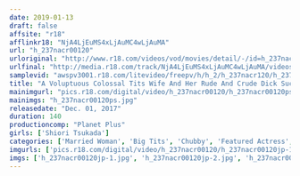 ```yaml
---
date: 2019-01-13
draft: false
affsite: "r18"
afflinkr18: "NjA4LjEuMS4xLjAuMC4wLjAuMA"
url: "h_237nacr00120"
urloriginal: "http://www.r18.com/videos/vod/movies/detail/-/id=h_237nacr00120"
urlfinal: "http://media.r18.com/track/NjA4LjEuMS4xLjAuMC4wLjAuMA/videos/vod/movies/detail/-/id=h_237nacr00120"
samplevid: "awspv3001.r18.com/litevideo/freepv/h/h_2/h_237nacr120/h_237nacr120_dmb_w.mp4"
title: "A Voluptuous Colossal Tits Wife And Her Rude And Crude Dick Sucking Sex Life Shiori Tsukada"
mainimgurl: "pics.r18.com/digital/video/h_237nacr00120/h_237nacr00120ps.jpg"
mainimgs: "h_237nacr00120ps.jpg"
releasedate: "Dec. 01, 2017"
duration: 140
productioncomp: "Planet Plus"
girls: ['Shiori Tsukada']
categories: ['Married Woman', 'Big Tits', 'Chubby', 'Featured Actress', 'Creampie', 'Titty Fuck', 'Hi-Def']
imgurls: ['pics.r18.com/digital/video/h_237nacr00120/h_237nacr00120jp-1.jpg', 'pics.r18.com/digital/video/h_237nacr00120/h_237nacr00120jp-2.jpg', 'pics.r18.com/digital/video/h_237nacr00120/h_237nacr00120jp-3.jpg', 'pics.r18.com/digital/video/h_237nacr00120/h_237nacr00120jp-4.jpg', 'pics.r18.com/digital/video/h_237nacr00120/h_237nacr00120jp-5.jpg', 'pics.r18.com/digital/video/h_237nacr00120/h_237nacr00120jp-6.jpg', 'pics.r18.com/digital/video/h_237nacr00120/h_237nacr00120jp-7.jpg', 'pics.r18.com/digital/video/h_237nacr00120/h_237nacr00120jp-8.jpg', 'pics.r18.com/digital/video/h_237nacr00120/h_237nacr00120jp-9.jpg', 'pics.r18.com/digital/video/h_237nacr00120/h_237nacr00120jp-10.jpg', 'pics.r18.com/digital/video/h_237nacr00120/h_237nacr00120jp-11.jpg', 'pics.r18.com/digital/video/h_237nacr00120/h_237nacr00120jp-12.jpg', 'pics.r18.com/digital/video/h_237nacr00120/h_237nacr00120jp-13.jpg', 'pics.r18.com/digital/video/h_237nacr00120/h_237nacr00120jp-14.jpg', 'pics.r18.com/digital/video/h_237nacr00120/h_237nacr00120jp-15.jpg', 'pics.r18.com/digital/video/h_237nacr00120/h_237nacr00120jp-16.jpg', 'pics.r18.com/digital/video/h_237nacr00120/h_237nacr00120jp-17.jpg', 'pics.r18.com/digital/video/h_237nacr00120/h_237nacr00120jp-18.jpg', 'pics.r18.com/digital/video/h_237nacr00120/h_237nacr00120jp-19.jpg', 'pics.r18.com/digital/video/h_237nacr00120/h_237nacr00120jp-20.jpg']
imgs: ['h_237nacr00120jp-1.jpg', 'h_237nacr00120jp-2.jpg', 'h_237nacr00120jp-3.jpg', 'h_237nacr00120jp-4.jpg', 'h_237nacr00120jp-5.jpg', 'h_237nacr00120jp-6.jpg', 'h_237nacr00120jp-7.jpg', 'h_237nacr00120jp-8.jpg', 'h_237nacr00120jp-9.jpg', 'h_237nacr00120jp-10.jpg', 'h_237nacr00120jp-11.jpg', 'h_237nacr00120jp-12.jpg', 'h_237nacr00120jp-13.jpg', 'h_237nacr00120jp-14.jpg', 'h_237nacr00120jp-15.jpg', 'h_237nacr00120jp-16.jpg', 'h_237nacr00120jp-17.jpg', 'h_237nacr00120jp-18.jpg', 'h_237nacr00120jp-19.jpg', 'h_237nacr00120jp-20.jpg']
---
```

